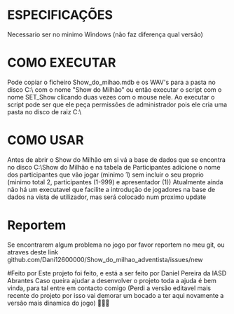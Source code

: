# ESPECIFICAÇÕES
Necessario ser no minimo Windows (não faz diferença qual versão)

# COMO EXECUTAR
Pode copiar o ficheiro Show_do_mihao.mdb e os WAV's para a pasta no disco C:\ com o nome "Show do Milhão" ou então executar o script com o nome SET_Show clicando duas vezes com o mouse nele. Ao executar o script pode ser que ele peça permissões de administrador pois ele cria uma pasta no disco de raiz C:\

# COMO USAR
Antes de abrir o Show do Milhão em si vá a base de dados que se encontra no disco C:\Show do Milhão e na tabela de Participantes adicione o nome dos participantes que vão jogar (minimo 1) sem incluir o seu proprio (minimo total 2, participantes (1-999) e apresentador (1))
Atualmente ainda não há um executavel que facilite a introdução de jogadores na base de dados na vista de utilizador, mas será colocado num proximo update

# Reportem
Se encontrarem algum problema no jogo por favor reportem no meu git, ou atraves deste link github.com/Dani12600000/Show_do_milhao_adventista/issues/new

#Feito por
Este projeto foi feito, e está a ser feito por Daniel Pereira da IASD Abrantes
Caso queira ajudar a desenvolver o projeto toda a ajuda é bem vinda, para tal entre em contacto comigo
(Perdi a versão editavel mais recente do projeto por isso vai demorar um bocado a ter aqui novamente a versão mais dinamica do jogo) 🤡🥹🤦
